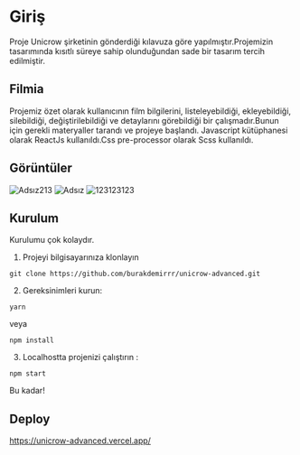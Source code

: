 # Giriş
Proje Unicrow şirketinin gönderdiği kılavuza göre yapılmıştır.Projemizin tasarımında kısıtlı süreye sahip olunduğundan sade bir tasarım tercih edilmiştir.

## Filmia

Projemiz özet olarak kullanıcının film bilgilerini, listeleyebildiği,
ekleyebildiği, silebildiği, değiştirilebildiği ve detaylarını görebildiği bir çalışmadır.Bunun için gerekli materyaller tarandı ve projeye başlandı.
Javascript kütüphanesi olarak ReactJs kullanıldı.Css pre-processor olarak Scss kullanıldı.



## Görüntüler
![Adsız213](https://user-images.githubusercontent.com/46084021/177218802-871b21f0-452d-4884-b7bf-11f9ce6d9c01.png)
![Adsız](https://user-images.githubusercontent.com/46084021/177218805-9b7e985b-3cb4-4d30-b6fd-877283640db6.png)
![123123123](https://user-images.githubusercontent.com/46084021/177218815-1b1585c1-9acc-4644-9785-6490d3039459.png)

## Kurulum

Kurulumu çok kolaydır.

1) Projeyi bilgisayarınıza klonlayın
   
```
git clone https://github.com/burakdemirrr/unicrow-advanced.git
```

2) Gereksinimleri kurun:
```
yarn
```
veya
```
npm install
```
3) Localhostta projenizi çalıştırın :
```
npm start
```

Bu kadar!

## Deploy
https://unicrow-advanced.vercel.app/


